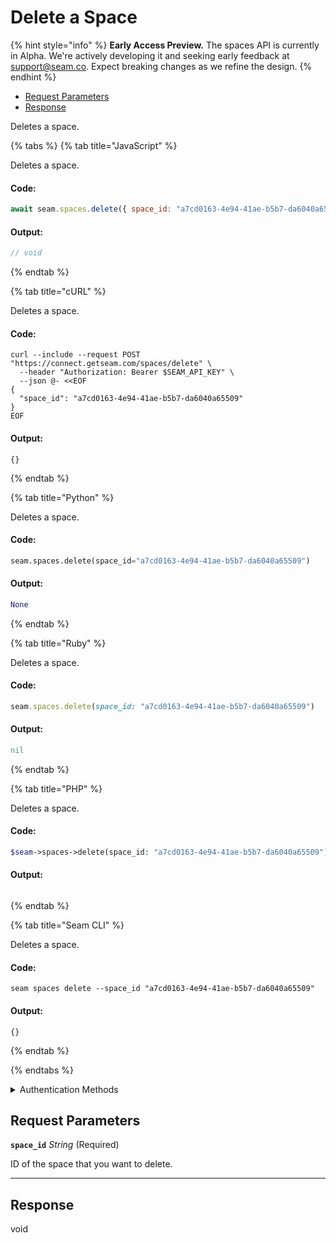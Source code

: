 # Delete a Space
{% hint style="info" %}
**Early Access Preview.** The spaces API is currently in Alpha. We're actively developing it and seeking early feedback at [support@seam.co](mailto:support@seam.co). Expect breaking changes as we refine the design.
{% endhint %}

- [Request Parameters](#request-parameters)
- [Response](#response)

Deletes a space.


{% tabs %}
{% tab title="JavaScript" %}

Deletes a space.

#### Code:

```javascript
await seam.spaces.delete({ space_id: "a7cd0163-4e94-41ae-b5b7-da6040a65509" });
```

#### Output:

```javascript
// void
```
{% endtab %}

{% tab title="cURL" %}

Deletes a space.

#### Code:

```curl
curl --include --request POST "https://connect.getseam.com/spaces/delete" \
  --header "Authorization: Bearer $SEAM_API_KEY" \
  --json @- <<EOF
{
  "space_id": "a7cd0163-4e94-41ae-b5b7-da6040a65509"
}
EOF
```

#### Output:

```curl
{}
```
{% endtab %}

{% tab title="Python" %}

Deletes a space.

#### Code:

```python
seam.spaces.delete(space_id="a7cd0163-4e94-41ae-b5b7-da6040a65509")
```

#### Output:

```python
None
```
{% endtab %}

{% tab title="Ruby" %}

Deletes a space.

#### Code:

```ruby
seam.spaces.delete(space_id: "a7cd0163-4e94-41ae-b5b7-da6040a65509")
```

#### Output:

```ruby
nil
```
{% endtab %}

{% tab title="PHP" %}

Deletes a space.

#### Code:

```php
$seam->spaces->delete(space_id: "a7cd0163-4e94-41ae-b5b7-da6040a65509");
```

#### Output:

```php

```
{% endtab %}

{% tab title="Seam CLI" %}

Deletes a space.

#### Code:

```seam_cli
seam spaces delete --space_id "a7cd0163-4e94-41ae-b5b7-da6040a65509"
```

#### Output:

```seam_cli
{}
```
{% endtab %}

{% endtabs %}


<details>

<summary>Authentication Methods</summary>

- API key
- Personal access token
  <br>Must also include the `seam-workspace` header in the request.

To learn more, see [Authentication](https://docs.seam.co/latest/api/authentication).
</details>

## Request Parameters

**`space_id`** *String* (Required)

ID of the space that you want to delete.

---


## Response

void

